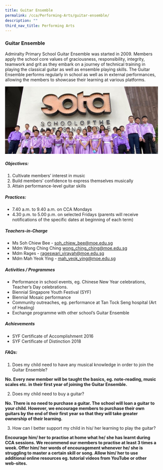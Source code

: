 ```yaml
---
title: Guitar Ensemble
permalink: /cca/Performing-Arts/guitar-ensemble/
description: ""
third_nav_title: Performing Arts
---
```

### Guitar Ensemble

Admiralty Primary School Guitar Ensemble was started in 2009. Members apply the school core values of graciousness, responsibility, integrity, teamwork and grit as they embark on a journey of technical training in playing the classical guitar as well as ensemble playing skills. The Guitar Ensemble performs regularly in school as well as in external performances, allowing the members to showcase their learning at various platforms.

![](/images/CCA/GE1.jpg)
##### Objectives:

1. Cultivate members’ interest in music
2. Build members’ confidence to express themselves musically
3. Attain performance-level guitar skills

##### Practices:

- 7.40 a.m. to 9.40 a.m. on CCA Mondays
- 4.30 p.m. to 5.00 p.m. on selected Fridays (parents will receive notifications of the specific dates at beginning of each term)

##### Teachers-in-Charge

- Ms Soh Chiew Bee - soh_chiew_bee@moe.edu.sg
- Mdm Wong Ching Ching wong_ching_ching@moe.edu.sg
- Mdm Rages - rageswari_virayah@moe.edu.sg
- Mdm Mah Yeok Ying - mah_yeok_ying@moe.edu.sg


##### Activities / Programmes

- Performance in school events, eg. Chinese New Year celebrations, Teacher’s Day celebrations.
- Biennial Singapore Youth Festival (SYF)
- Biennial Mosaic performance
- Community outreaches, eg. performance at Tan Tock Seng hospital (Art of Healing)
- Exchange programme with other school’s Guitar Ensemble

##### Achievements

- SYF Certificate of Accomplishment 2016
- SYF Certificate of Distinction 2018

##### FAQs:

1. Does my child need to have any musical knowledge in order to join the Guitar Ensemble?

**No. Every new member will be taught the basics, eg. note-reading, music scales etc. in their first year of joining the Guitar Ensemble.**

2. Does my child need to buy a guitar?

**No. There is no need to purchase a guitar. The school will loan a guitar to your child. However, we encourage members to purchase their own guitars by the end of their first year so that they will take greater ownership of their learning.**

3. How can I better support my child in his/ her learning to play the guitar?

**Encourage him/ her to practise at home what he/ she has learnt during CCA sessions. We recommend our members to practise at least 3 times a week.
Offer him/ her words of encouragement whenever he/ she is struggling to master a certain skill or song. Allow him/ her to use additional online resources eg. tutorial videos from YouTube or other web-sites.**